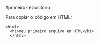 #primeiro-repositorio

Para copiar o código em HTML:
```
<html>
  <h1>meu primeiro arquivo em HTML</h1>
  </html>
  ```
